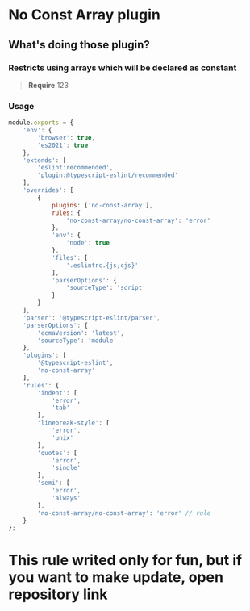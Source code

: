 # No Const Array plugin
## What's doing those plugin?
### Restricts using arrays which will be declared as constant
>**Require**
> 123
### Usage
```javascript
module.exports = {
	'env': {
		'browser': true,
		'es2021': true
	},
	'extends': [
		'eslint:recommended',
		'plugin:@typescript-eslint/recommended'
	],
	'overrides': [
		{
			plugins: ['no-const-array'],
			rules: {
				'no-const-array/no-const-array': 'error'
			},
			'env': {
				'node': true
			},
			'files': [
				'.eslintrc.{js,cjs}'
			],
			'parserOptions': {
				'sourceType': 'script'
			}
		}
	],
	'parser': '@typescript-eslint/parser',
	'parserOptions': {
		'ecmaVersion': 'latest',
		'sourceType': 'module'
	},
	'plugins': [
		'@typescript-eslint',
		'no-const-array'
	],
	'rules': {
		'indent': [
			'error',
			'tab'
		],
		'linebreak-style': [
			'error',
			'unix'
		],
		'quotes': [
			'error',
			'single'
		],
		'semi': [
			'error',
			'always'
		],
		'no-const-array/no-const-array': 'error' // rule
	}
};

```

# This rule writed only for fun, but if you want to make update, open repository link
